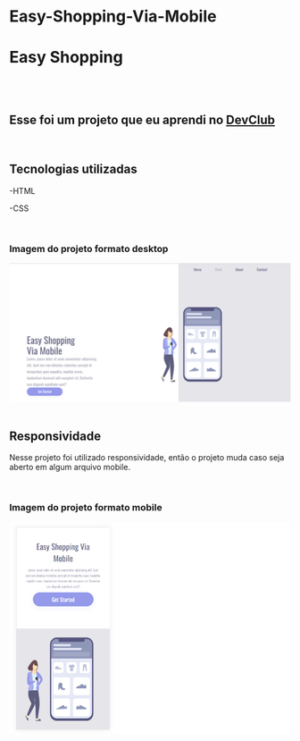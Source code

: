 # Easy-Shopping-Via-Mobile
<h1>Easy Shopping</h1>
<br>
<br>
<h2>Esse foi um projeto que eu aprendi no <a href="https://rodolfomori.com.br/devclub">DevClub</a></h2>
<br>
<h2>Tecnologias utilizadas</h2>
<p>-HTML</p>
<p>-CSS</p>
<br>
<h3>Imagem do projeto formato desktop</h3>
<img src="https://github.com/geisonluis/Easy-Shopping-Via-Mobile/blob/master/img/desktop.png?raw=true"/>
<br>
<br>
<h2>Responsividade</h2>
<p>Nesse projeto foi utilizado responsividade, então o projeto muda caso seja aberto em algum arquivo mobile.</p>
<br>
<h3>Imagem do projeto formato mobile</h3>
<img src="https://github.com/geisonluis/Easy-Shopping-Via-Mobile/blob/master/img/mobile.png?raw=true"/>
